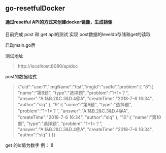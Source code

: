 ## go-resetfulDocker

#### 通过resetful API的方式来创建docker镜像，生成镜像

目前完成 post 和 get api的测试
实现 post数据的leveldb存储和get的读取

启动main.go后   

测试地址
> http://localhost:8080/apidoc

post的数据格式
> {"uid":"user1","imgName":"ttst","imgId":"ssdfe","problem":{ "8":{ "name":"第8题", "type":"选择题", "problem":"1+1=？", "answer":"A.1&B.2&C.3&D.4@A", "createTime":"2018-7-6 16:34", "author":"slq" }, "9":{ "name":"第9题", "type":"选择题", "problem":"1+1=？", "answer":"A.1&B.2&C.3&D.4@A", "createTime":"2018-7-6 16:34", "author":"slq" }, "10":{ "name":"第10题", "type":"选择题", "problem":"1+1=？", "answer":"A.1&B.2&C.3&D.4@A", "createTime":"2018-7-6 16:34", "author":"slq" }
}}

get 的id值为数字
例： 8 
